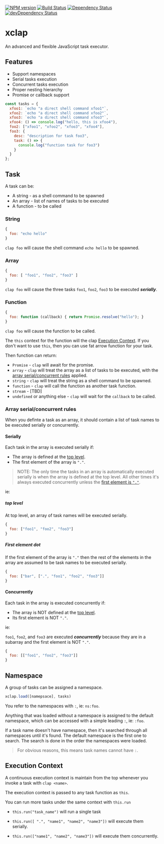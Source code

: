 [![NPM version][npm-image]][npm-url] [![Build Status][travis-image]][travis-url]
[![Dependency Status][daviddm-image]][daviddm-url] [![devDependency Status][daviddm-dev-image]][daviddm-dev-url]

# xclap

An advanced and flexible JavaScript task executor.

## Features

-   Support namespaces
-   Serial tasks execution
-   Concurrent tasks execution
-   Proper nesting hierarchy
-   Promise or callback support

```js
const tasks = {
  xfoo1: `echo "a direct shell command xfoo1"`,
  xfoo2: `echo "a direct shell command xfoo2"`,
  xfoo3: `echo "a direct shell command xfoo3"`,
  xfoo4: () => console.log("hello, this is xfoo4"),
  foo2: ["xfoo1", "xfoo2", "xfoo3", "xfoo4"],
  foo3: {
    desc: "description for task foo3",
    task: () => {
      console.log("function task for foo3")
    }
  }
};
```

## Task

A task can be:

-   A string - as a shell command to be spawned
-   An array - list of names of tasks to be executed
-   A function - to be called

### String

```js
{
  foo: "echo hello"
}
```

`clap foo` will cause the shell command `echo hello` to be spawned.

### Array

```js
{
  foo: [ "foo1", "foo2", "foo3" ]
}
```

`clap foo` will cause the three tasks `foo1`, `foo2`, `foo3` to be executed **_serially_**.

### Function

```js
{
  foo: function (callback) { return Promise.resolve("hello"); }
}
```

`clap foo` will cause the function to be called.

The `this` context for the function will the clap [Execution Context](#execution-context).  If you don't want to use `this`, then you can use fat arrow function for your task.

Then function can return:

-   `Promise` - `clap` will await for the promise.
-   `array` - `clap` will treat the array as a list of tasks to be executed, with the [array serial/concurrent rules](#array-serialconcurrent-rules) applied.
-   `string` - `clap` will treat the string as a shell command to be spawned.
-   `function` - `clap` will call the function as another task function.
-   `stream` - [TBD]
-   `undefined` or anything else - `clap` will wait for the `callback` to be called.

### Array serial/concurrent rules

When you definte a task as an array, it should contain a list of task names to be executed serially or concurrently.

#### Serially

Each task in the array is executed serially if:

-   The array is defined at the [top level](#toplevel).
-   The first element of the array is `"."`.

> NOTE: The only time the tasks in an array is automatically executed serially is when the array is defined at the top level.
> All other times it's always executed concurrently unless the [first element is `"."`](#firstelementdot).

ie:

##### top level

At top level, an array of task names will be executed serially.

```js
{
  foo: ["foo1", "foo2", "foo3"]
}
```

##### First element dot

If the first element of the array is `"."` then the rest of the elements in the array are assumed to be task names to be executed serially.

```js
{
  foo: ["bar", [".", "foo1", "foo2", "foo3"]]
}
```

#### Concurrently

Each task in the array is executed concurrently if:

-   The array is NOT defined at the [top level](#toplevel).
-   Its first element is NOT `"."`.

ie: 

`foo1`, `foo2`, and `foo3` are executed **_concurrently_** because they are in a subarray and the first element is NOT `"."`.

```js
{
  foo: [["foo1", "foo2", "foo3"]]
}
```

## Namespace

A group of tasks can be assigned a namespace.

```js
xclap.load([namepsace], tasks)
```

You refer to the namespaces with `:`, ie: `ns:foo`.

Anything that was loaded without a namespace is assigned to the default namespace, which can be accessed with a simple leading `:`, ie: `:foo`.

If a task name doesn't have namespace, then it's searched through all namespaces until it's found.  The default namespace is the first one to search.  The search is done in the order the namespaces were loaded.

> For obvious reasons, this means task names cannot have `:`.

## Execution Context

A continuous execution context is maintain from the top whenever you invoke a task with `clap <name>`.

The execution context is passed to any task function as `this`.

You can run more tasks under the same context with `this.run`

-   `this.run("task_name")` will run a single task

-   `this.run([ ".", "name1", "name2", "name3"])` will execute them serially.

-   `this.run(["name1", "name2", "name3"])` will execute them concurrently.

[travis-image]: https://travis-ci.org/jchip/xclap.svg?branch=master

[travis-url]: https://travis-ci.org/jchip/xclap

[npm-image]: https://badge.fury.io/js/xclap.svg

[npm-url]: https://npmjs.org/package/xclap

[daviddm-image]: https://david-dm.org/jchip/xclap/status.svg

[daviddm-url]: https://david-dm.org/jchip/xclap

[daviddm-dev-image]: https://david-dm.org/jchip/xclap/dev-status.svg

[daviddm-dev-url]: https://david-dm.org/jchip/xclap?type=dev
